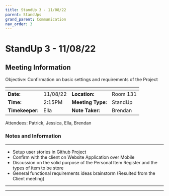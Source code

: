 ```yaml
---
title: StandUp 3 - 11/08/22
parent: StandUps
grand_parent: Communication
nav_order: 3
---
```

# StandUp 3 - 11/08/22
## Meeting Information

 Objective:	Confirmation on basic settings and requirements of the Project


| <!-- -->          | <!-- -->      | <!-- -->          | <!-- -->      |
|-------------------|---------------|-------------------|---------------|
| __Date:__         | 11/08/22      | __Location:__     | Room 131      |
| __Time:__         | 2:15PM        | __Meeting Type:__ | StandUp       |
| __Timekeeper:__   | Ella          | __Note Taker:__   | Brendan       |


Attendees:	Patrick, Jessica, Ella, Brendan


### __Notes and Information__
--------------------------------------------------------------------------------
- Setup user stories in Github Project 
- Confirm with the client on Website Application over Mobile 
- Discussion on the solid purpose of the Personal Item Register and the types of item to be store 
- General functional requirements ideas brainstorm (Resulted from the Client meeting)
--------------------------------------------------------------------------------
--------------------------------------------------------------------------------
&nbsp;